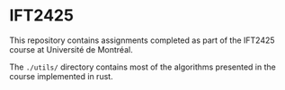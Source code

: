 # IFT2425

This repository contains assignments completed as part of the IFT2425 course at Université de Montréal.

The `./utils/` directory contains most of the algorithms presented in the course implemented in rust.
